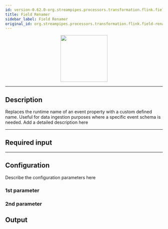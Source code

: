 ```yaml
---
id: version-0.62.0-org.streampipes.processors.transformation.flink.field-renamer
title: Field Renamer
sidebar_label: Field Renamer
original_id: org.streampipes.processors.transformation.flink.field-renamer
---
```




<p align="center"> 
    <img src="/img/pipeline-elements/org.streampipes.processors.transformation.flink.field-renamer/icon.png" width="150px;" class="pe-image-documentation"/>
</p>

***

## Description

Replaces the runtime name of an event property with a custom defined name. Useful for data ingestion purposes where a specific event schema is needed.
Add a detailed description here

***

## Required input


***

## Configuration

Describe the configuration parameters here

### 1st parameter


### 2nd parameter

## Output